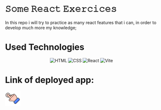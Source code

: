 # 𝚂𝚘𝚖𝚎 𝚁𝚎𝚊𝚌𝚝 𝙴𝚡𝚎𝚛𝚌𝚒𝚌𝚎𝚜

 In this repo i will try to practice as many react features that i can, in order to develop much more my knowledge;

 # Used Technologies 
 <div align="center">
	<img width="50" src="https://user-images.githubusercontent.com/25181517/192158954-f88b5814-d510-4564-b285-dff7d6400dad.png" alt="HTML" title="HTML"/>
	<img width="50" src="https://user-images.githubusercontent.com/25181517/183898674-75a4a1b1-f960-4ea9-abcb-637170a00a75.png" alt="CSS" title="CSS"/>
	<img width="50" src="https://user-images.githubusercontent.com/25181517/183897015-94a058a6-b86e-4e42-a37f-bf92061753e5.png" alt="React" title="React"/>
	<img width="50" src="https://github-production-user-asset-6210df.s3.amazonaws.com/62091613/261395532-b40892ef-efb8-4b0e-a6b5-d1cfc2f3fc35.png" alt="Vite" title="Vite"/>
</div>

# Link of deployed app: 
[<img src="src/assets/images/left-click.png" width="10%">](https://zippy-gelato-356022.netlify.app/)
